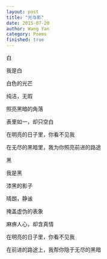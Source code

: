 ```yaml
---
layout: post
title: "光与影"
date: 2015-07-20
author: Wang Yan
category: Poems
finished: true
---
```


白

我是白

白色的光芒

纯洁，无瑕

照亮黑暗的角落

表里如一，却只空白

在明亮的日子里，你看不见我

在无尽的黑暗里，我为你照亮前进的路途

黑

我是黑

漆黑的影子

晴朗，静谧

掩盖虚伪的表象

麻痹人心，却含真情

在明亮的日子里，你看不见我

在前进的路途上，我帮你隐于无尽的黑暗
